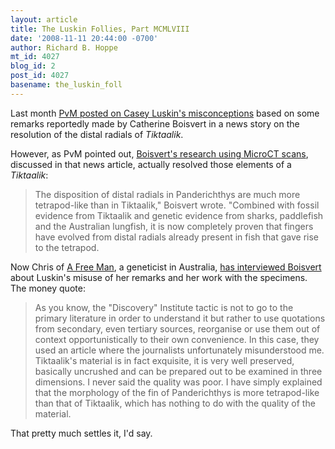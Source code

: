 ```yaml
---
layout: article
title: The Luskin Follies, Part MCMLVIII
date: '2008-11-11 20:44:00 -0700'
author: Richard B. Hoppe
mt_id: 4027
blog_id: 2
post_id: 4027
basename: the_luskin_foll
---
```

Last month [PvM posted on Casey Luskin's misconceptions](http://pandasthumb.org/archives/2008/10/the-rise-of-ign.html) based on some remarks reportedly made by Catherine Boisvert in a news story on the resolution of the distal radials of _Tiktaalik_.  

However, as PvM pointed out, [Boisvert's research using MicroCT scans](http://www.nature.com/nature/journal/vaop/ncurrent/abs/nature07339.html), discussed in that news article, actually resolved those elements of a _Tiktaalik_:

> The disposition of distal radials in Panderichthys are much more tetrapod-like than in Tiktaalik," Boisvert wrote. "Combined with fossil evidence from Tiktaalik and genetic evidence from sharks, paddlefish and the Australian lungfish, it is now completely proven that fingers have evolved from distal radials already present in fish that gave rise to the tetrapod.

Now Chris of [A Free Man](http://www.afreeman.org), a geneticist in Australia, [has interviewed Boisvert](http://www.afreeman.org/2008/11/12/weird-fishes/) about Luskin's misuse of her remarks and her work with the specimens.  The money quote:

>  As you know, the "Discovery" Institute tactic is not to go to the primary literature in order to understand it but rather to use quotations from secondary, even tertiary sources, reorganise or use them out of context opportunistically to their own convenience. In this case, they used an article where the journalists unfortunately misunderstood me. Tiktaalik's material is in fact exquisite, it is very well preserved, basically uncrushed and can be prepared out to be examined in three dimensions. I never said the quality was poor. I have simply explained that the morphology of the fin of Panderichthys is more tetrapod-like than that of Tiktaalik, which has nothing to do with the quality of the material.

That pretty much settles it, I'd say.
